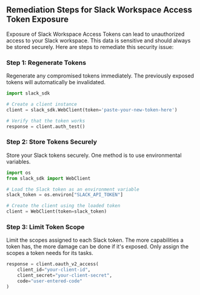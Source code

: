 

## Remediation Steps for Slack Workspace Access Token Exposure
Exposure of Slack Workspace Access Tokens can lead to unauthorized access to your Slack workspace. This data is sensitive and should always be stored securely. Here are steps to remediate this security issue:

### Step 1: Regenerate Tokens
Regenerate any compromised tokens immediately. The previously exposed tokens will automatically be invalidated.

```python
import slack_sdk

# Create a client instance
client = slack_sdk.WebClient(token='paste-your-new-token-here')

# Verify that the token works
response = client.auth_test()
```

### Step 2: Store Tokens Securely
Store your Slack tokens securely. One method is to use environmental variables. 

```python
import os
from slack_sdk import WebClient

# Load the Slack token as an environment variable
slack_token = os.environ["SLACK_API_TOKEN"]

# Create the client using the loaded token
client = WebClient(token=slack_token)
```

### Step 3: Limit Token Scope
Limit the scopes assigned to each Slack token. The more capabilities a token has, the more damage can be done if it's exposed. Only assign the scopes a token needs for its tasks.

```python
response = client.oauth_v2_access(
    client_id="your-client-id",
    client_secret="your-client-secret",
    code="user-entered-code"
)
```
